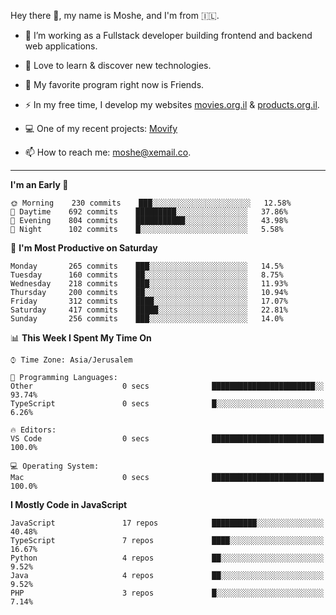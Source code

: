 Hey there 👋, my name is Moshe, and I'm from 🇮🇱.

- :telescope: I’m working as a Fullstack developer building frontend and backend web applications.

- :seedling: Love to learn & discover new technologies.

- 🍿 My favorite program right now is Friends.

- :zap: In my free time, I develop my websites [movies.org.il](https://movies.org.il) & [products.org.il](https://products.org.il).

- 💻 One of my recent projects: [Movify](https://github.com/jewishmoses/movify)

- :mailbox: How to reach me: moshe@xemail.co.

<hr/>

<!--START_SECTION:waka-->
**I'm an Early 🐤** 

```text
🌞 Morning    230 commits    ███░░░░░░░░░░░░░░░░░░░░░░   12.58% 
🌆 Daytime    692 commits    █████████░░░░░░░░░░░░░░░░   37.86% 
🌃 Evening    804 commits    ███████████░░░░░░░░░░░░░░   43.98% 
🌙 Night      102 commits    █░░░░░░░░░░░░░░░░░░░░░░░░   5.58%

```
📅 **I'm Most Productive on Saturday** 

```text
Monday       265 commits    ███░░░░░░░░░░░░░░░░░░░░░░   14.5% 
Tuesday      160 commits    ██░░░░░░░░░░░░░░░░░░░░░░░   8.75% 
Wednesday    218 commits    ███░░░░░░░░░░░░░░░░░░░░░░   11.93% 
Thursday     200 commits    ██░░░░░░░░░░░░░░░░░░░░░░░   10.94% 
Friday       312 commits    ████░░░░░░░░░░░░░░░░░░░░░   17.07% 
Saturday     417 commits    █████░░░░░░░░░░░░░░░░░░░░   22.81% 
Sunday       256 commits    ███░░░░░░░░░░░░░░░░░░░░░░   14.0%

```


📊 **This Week I Spent My Time On** 

```text
⌚︎ Time Zone: Asia/Jerusalem

💬 Programming Languages: 
Other                    0 secs              ███████████████████████░░   93.74% 
TypeScript               0 secs              █░░░░░░░░░░░░░░░░░░░░░░░░   6.26%

🔥 Editors: 
VS Code                  0 secs              █████████████████████████   100.0%

💻 Operating System: 
Mac                      0 secs              █████████████████████████   100.0%

```

**I Mostly Code in JavaScript** 

```text
JavaScript               17 repos            ██████████░░░░░░░░░░░░░░░   40.48% 
TypeScript               7 repos             ████░░░░░░░░░░░░░░░░░░░░░   16.67% 
Python                   4 repos             ██░░░░░░░░░░░░░░░░░░░░░░░   9.52% 
Java                     4 repos             ██░░░░░░░░░░░░░░░░░░░░░░░   9.52% 
PHP                      3 repos             █░░░░░░░░░░░░░░░░░░░░░░░░   7.14%

```



<!--END_SECTION:waka-->
